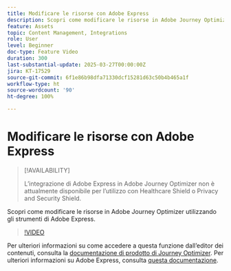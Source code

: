 ```yaml
---
title: Modificare le risorse con Adobe Express
description: Scopri come modificare le risorse in Adobe Journey Optimizer utilizzando gli strumenti di Adobe Express.
feature: Assets
topic: Content Management, Integrations
role: User
level: Beginner
doc-type: Feature Video
duration: 300
last-substantial-update: 2025-03-27T00:00:00Z
jira: KT-17529
source-git-commit: 6f1e86b98dfa71330dcf15281d63c50b4b465a1f
workflow-type: ht
source-wordcount: '90'
ht-degree: 100%

---
```



# Modificare le risorse con Adobe Express

>[!AVAILABILITY]
>
>L’integrazione di Adobe Express in Adobe Journey Optimizer non è attualmente disponibile per l’utilizzo con Healthcare Shield o Privacy and Security Shield.

Scopri come modificare le risorse in Adobe Journey Optimizer utilizzando gli strumenti di Adobe Express.

>[!VIDEO](https://video.tv.adobe.com/v/3455523/?learn=on&enablevpops)

Per ulteriori informazioni su come accedere a questa funzione dall’editor dei contenuti, consulta la [documentazione di prodotto di Journey Optimizer](https://experienceleague.adobe.com/it/docs/journey-optimizer/using/assets-images/express). Per ulteriori informazioni su Adobe Express, consulta [questa documentazione](https://helpx.adobe.com/it/express/user-guide.html).
